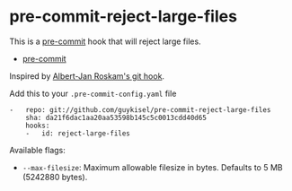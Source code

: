 pre-commit-reject-large-files
=============================

This is a [pre-commit](https://github.com/pre-commit) hook that will reject
large files.

* [pre-commit](https://github.com/pre-commit)

Inspired by [Albert-Jan Roskam's git hook](http://code.activestate.com/recipes/578883-git-pre-commit-hook-to-reject-large-files-using-py/).


Add this to your ``.pre-commit-config.yaml`` file

    -   repo: git://github.com/guykisel/pre-commit-reject-large-files
        sha: da21f6dac1aa20aa53598b145c5c0013cdd40d65
        hooks:
        -   id: reject-large-files

Available flags:

* ``--max-filesize``: Maximum allowable filesize in bytes. Defaults to 5 MB (5242880 bytes).
